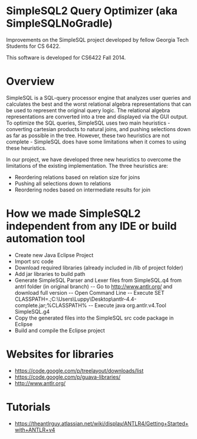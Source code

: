 SimpleSQL2 Query Optimizer (aka SimpleSQLNoGradle) 
=================
Improvements on the SimpleSQL project developed by fellow Georgia Tech Students for CS 6422. 

This software is developed for CS6422 Fall 2014.


Overview 
=================
SimpleSQL is a SQL-query processor engine that analyzes user queries and calculates the best and the worst relational algebra representations that can be used to represent the original query logic. The relational algebra representations are converted into a tree and displayed via the GUI output. To optimize the SQL queries, SimpleSQL uses two main heuristics - converting cartesian products to natural joins, and pushing selections down as far as possible in the tree. However, these two heuristics are not complete - SimpleSQL does have some limitations when it comes to using these heuristics. 

In our project, we have developed three new heuristics to overcome the limitations of the existing implementation. The three heuristics are: 
- Reordering relations based on relation size for joins
- Pushing all selections down to relations
- Reordering nodes based on intermediate results for join




How we made SimpleSQL2 independent from any IDE or build automation tool
=================
- Create new Java Eclipse Project 
- Import src code 
- Download required libraries (already included in /lib of project folder) 
- Add jar libraries to build path 
- Generate SimpleSQL Parser and Lexer files from SimpleSQL.q4 from antrl folder (in original branch) 
-- Go to http://www.antlr.org/ and download full version 
-- Open Command Line 
-- Execute SET CLASSPATH=.;C:\Users\Luppy\Desktop\antlr-4.4-complete.jar;%CLASSPATH%
-- Execute java org.antlr.v4.Tool SimpleSQL.g4
- Copy the generated files into the SimpleSQL src code package in Eclipse 
- Build and compile the Eclipse project 


Websites for libraries 
=================
- https://code.google.com/p/treelayout/downloads/list
- https://code.google.com/p/guava-libraries/
- http://www.antlr.org/

Tutorials 
=================
- https://theantlrguy.atlassian.net/wiki/display/ANTLR4/Getting+Started+with+ANTLR+v4
